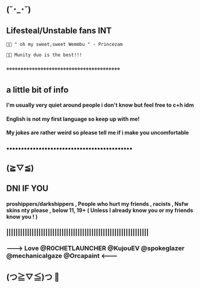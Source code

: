  ##           (⁠˘⁠･⁠_⁠･⁠˘⁠)


 ## Lifesteal/Unstable fans INT


       
    💜💛 " oh my sweet,sweet Wemmbu " - Princezam 

    💛💜 Munity duo is the best!!!

 


### °°°°°°°°°°°°°°°°°°°°°°°°°°°°°°°°°°°°°°°°




## a little bit of info

#### I'm usually very quiet around people i don't know but feel free to c+h idm
#### English is not my first language so keep up with me! 
 ####    My jokes are rather weird so please tell me if i make you uncomfortable

### •_•_•_•_•_•_•_•_•_•_•_•_•••••••••••••••••••••••••••••••
##              (⁠≧⁠▽⁠≦⁠)












## DNI IF YOU

####  proshippers/darkshippers , People who hurt my friends , racists , Nsfw skins nty please , below 11, 19+ ( Unless I already know you or my friends know you ! )

### ||||||||||||||||||||||||||||||||||||||||||||||||||||||||||||||

### ---> Love @R0CHETLAUNCHER @KujouEV @spokeglazer @mechanicalgaze @Orcapaint <--- 

## (⁠つ⁠≧⁠▽⁠≦⁠)⁠つ 🍪

   

	

